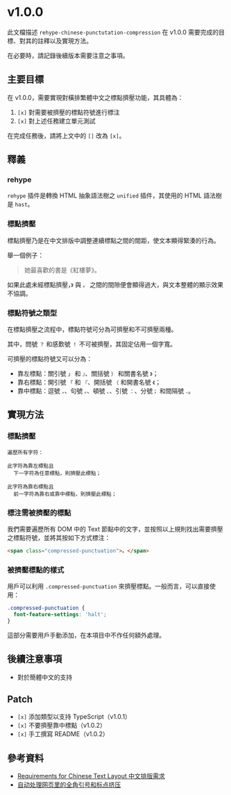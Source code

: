 # v1.0.0

此文檔描述 `rehype-chinese-punctutation-compression` 在 v1.0.0 需要完成的目標、對其的註釋以及實現方法。

在必要時，請記錄後續版本需要注意之事項。

## 主要目標

在 v1.0.0，需要實現對橫排繁體中文之標點擠壓功能，其具體為：

1. `[x]` 對需要被擠壓的標點符號進行標注
2. `[x]` 對上述任務建立單元測試

在完成任務後，請將上文中的 `[]` 改為 `[x]`。

## 釋義

### rehype

`rehype` 插件是轉換 HTML 抽象語法樹之 `unified` 插件，其使用的 HTML 語法樹是 `hast`。

### 標點擠壓

標點擠壓乃是在中文排版中調整連續標點之間的間距，使文本顯得緊湊的行為。

舉一個例子：

> 她最喜歡的書是《紅樓夢》。

如果此處未經標點擠壓，`》` 與 `。` 之間的間隙便會顯得過大，與文本整體的顯示效果不協調。

### 標點符號之類型

在標點擠壓之流程中，標點符號可分為可擠壓和不可擠壓兩種。

其中，問號 `？` 和感歎號 `！` 不可被擠壓，其固定佔用一個字寬。

可擠壓的標點符號又可以分為：

- 靠左標點：關引號 `」` 和 `』`、關括號 `）` 和關書名號 `》`；
- 靠右標點：開引號 `「` 和 `『`、開括號 `（` 和開書名號 `《`；
- 靠中標點：逗號 `，`、句號 `。`、頓號 `、`、引號 `：`、分號`；` 和間隔號 `．`。

## 實現方法

### 標點擠壓

```
遍歷所有字符：

此字符為靠左標點且
  下一字符為任意標點，則擠壓此標點；

此字符為靠右標點且
  前一字符為靠右或靠中標點，則擠壓此標點；
```

### 標注需被擠壓的標點

我們需要遍歷所有 DOM 中的 Text 節點中的文字，並按照以上規則找出需要擠壓之標點符號，並將其按如下方式標注：

```html
<span class="compressed-punctuation">。</span>
```

### 被擠壓標點的樣式

用戶可以利用 `.compressed-punctuation` 來擠壓標點。一般而言，可以直接使用：

```css
.compressed-punctuation {
  font-feature-settings: 'halt';
}
```

這部分需要用戶手動添加，在本項目中不作任何額外處理。

## 後續注意事項

- 對於簡體中文的支持

## Patch

- `[x]` 添加類型以支持 TypeScript（v1.0.1）
- `[x]` 不要擠壓靠中標點（v1.0.2）
- `[x]` 手工撰寫 README（v1.0.2）

## 參考資料

- [Requirements for Chinese Text Layout
  中文排版需求](https://www.w3.org/TR/clreq/)
- [自动处理网页里的全角引号和标点挤压](https://archive.casouri.cc/note/2021/full-width-quote/index.html)
